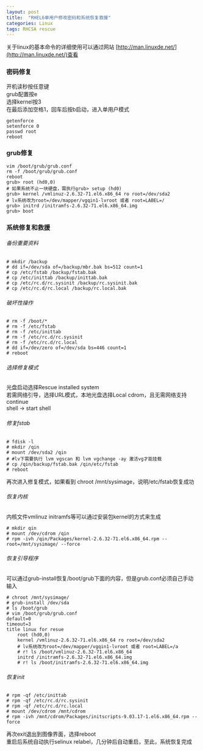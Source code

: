 ```yaml
---
layout: post
title:  "RHEL6单用户修改密码和系统恢复救援"
categories: Linux
tags: RHCSA rescue
---
```


关于linux的基本命令的详细使用可以通过网站 [http://man.linuxde.net/](http://man.linuxde.net/)查看


### 密码修复

开机读秒按任意键    
grub配置按e    
选择kernel按3    
在最后添加空格1，回车后按b启动，进入单用户模式    

```
getenforce
setenforce 0
passwd root
reboot
```

### grub修复

```
vim /boot/grub/grub.conf
rm -f /boot/grub/grub.conf
reboot
grub> root (hd0,0)
# 如果系统不止一块硬盘，需执行grub> setup (hd0)
grub> kernel /vmlinuz-2.6.32-71.el6.x86_64 ro root=/dev/sda2
# lv系统改为root=/dev/mapper/vgqin1-lvroot 或者 root=LABEL=/
grub> initrd /initramfs-2.6.32-71.el6.x86_64.img 
grub> boot
```

### 系统修复和救援

###### 备份重要资料

```
# mkdir /backup
# dd if=/dev/sda of=/backup/mbr.bak bs=512 count=1
# cp /etc/fstab /backup/fstab.bak
# cp /etc/inittab /backup/inittab.bak
# cp /etc/rc.d/rc.sysinit /backup/rc.sysinit.bak
# cp /etc/rc.d/rc.local /backup/rc.local.bak
```

###### 破坏性操作

```
# rm -f /boot/*
# rm -f /etc/fstab
# rm -f /etc/inittab
# rm -f /etc/rc.d/rc.sysinit
# rm -f /etc/rc.d/rc.local
# dd if=/dev/zero of=/dev/sda bs=446 count=1
# reboot
```

###### 选择修复模式

光盘启动选择Rescue installed system    
若需网络引导，选择URL模式，本地光盘选择Local cdrom，且无需网络支持    
continue    
shell -> start shell    


###### 修复fstab

```
# fdisk -l
# mkdir /qin
# mount /dev/sda2 /qin
# #lv下需要执行 lvm vgscan 和 lvm vgchange -ay 激活vg才能挂载
# cp /qin/backup/fstab.bak /qin/etc/fstab
# reboot
```
再次进入修复模式，如果看到 chroot /mnt/sysimage，说明/etc/fstab恢复成功


###### 恢复内核

内核文件vmlinuz initramfs等可以通过安装包kernel的方式来生成

```
# mkdir qin
# mount /dev/cdrom /qin
# rpm -ivh /qin/Packages/kernel-2.6.32-71.el6.x86_64.rpm --root=/mnt/sysimage/ --force
```

###### 恢复引导程序

可以通过grub-install恢复/boot/grub下面的内容，但是grub.conf必须自己手动输入

```
# chroot /mnt/sysimage/
# grub-install /dev/sda
# ls /boot/grub
# vim /boot/grub/grub.conf
default=0
timeout=3
title linux for resue
    root (hd0,0)
    kernel /vmlinuz-2.6.32-71.el6.x86_64 ro root=/dev/sda2
    # lv系统改为root=/dev/mapper/vgqin1-lvroot 或者 root=LABEL=/a
    # r! ls /boot/vmlinuz-2.6.32-71.el6.x86_64 
    initrd /initramfs-2.6.32-71.el6.x86_64.img
    # r! ls /boot/initramfs-2.6.32-71.el6.x86_64.img
```

###### 恢复init

```
# rpm -qf /etc/inittab
# rpm -qf /etc/rc.d/rc.sysinit
# rpm -qf /etc/rc.d/rc.local
# mount /dev/cdrom /mnt/cdrom
# rpm -ivh /mnt/cdrom/Packages/initscripts-9.03.17-1.el6.x86_64.rpm --force
```

再次exit退出到图像界面，选择reboot         
重启后系统自动执行selinux relabel，几分钟后自动重启，至此，系统恢复完成








